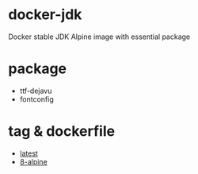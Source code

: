 # docker-jdk
Docker stable JDK Alpine image with essential package

# package
- ttf-dejavu
- fontconfig

# tag & dockerfile
- [latest](https://github.com/firesh/docker-alpine-es/blob/master/Dockerfile)
- [8-alpine](https://github.com/firesh/docker-alpine-es/blob/master/Dockerfile)

